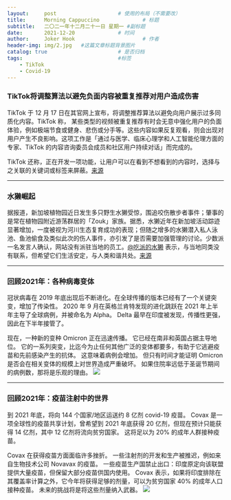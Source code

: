 ```yaml
---
layout:     post   				    # 使用的布局（不需要改）
title:      Morning Cappuccino 				# 标题 
subtitle:   二〇二一年十二月二十一日 星期一 #副标题
date:       2021-12-20 				# 时间
author:     Joker Hook 						# 作者
header-img: img/2.jpg 	#这篇文章标题背景图片
catalog: true 						# 是否归档
tags:								#标签
    - TikTok
    - Covid-19
---
```


### TikTok将调整算法以避免负面内容被重复推荐对用户造成伤害

TikTok 于 12 月 17 日在其官网上宣布，将调整推荐算法以避免向用户展示过多同质化内容。TikTok 称， 某些类型的视频被重复推荐有时会无意中强化用户的负面体验，例如极端节食或健身、悲伤或分手等。这些内容如果反复观看，则会出现对用户产生不良影响。这项工作是「通过与医学、临床心理学和人工智能伦理方面的专家、TikTok 的内容咨询委员会成员和社区用户持续对话」而完成的。

TikTok 还称，正在开发一项功能，让用户可以在看到不想看到的内容时，选择与之关联的关键词或标签来屏蔽。[来源](https://newsroom.tiktok.com/en-us/an-update-on-our-work-to-safeguard-and-diversify-recommendations)

---

### 水獭崛起
据报道，新加坡植物园近日发生多只野生水獭受惊，围追咬伤散步者事件；肇事的是常在植物园附近游荡群居的「Zouk」家族。据悉，水獭近年在新加坡活动踪迹显著增加，一度被视为河川生态复育成功的表现；但随之增多的水獭潜入私人泳池、鱼池偷食及类似此次的伤人事件，亦引发了是否需要加强管理的讨论。少数派一名发言人确认，网站没有派驻当地的员工。[@吃派的水獭]() 表示，与当地同类没有联系，但希望它们生活安定，与人类和谐共处。[来源](https://view.inews.qq.com/a/20211213A07C6T00?startextras=0_dcacec1fc08ed&from=xw-dcqeh)

---

### 回顾2021年：各种病毒变体
冠状病毒在 2019 年底出现后不断进化。在全球传播的版本已经有了一个关键突变，增加了传染性。 2020 年 9 月在英格兰肯特发现的进化跳跃在 2021 年上半年主导了全球病例，并被命名为 Alpha。 Delta 最早在印度被发现，传播性更强，因此在下半年接管了。

现在，一种新的变种 Omicron 正在迅速传播。 它已经在南非和英国占据主导地位。 它的一系列突变，比迄今为止任何其他广泛的变体都要多，有助于它逃避疫苗和先前感染产生的抗体。 这意味着病例会增加。 但只有时间才能证明 Omicron 是否会在相关变体的规模上对世界造成严重破坏。 如果住院率远低于圣诞节期间的病例数，那将是乐观的理由。
![](https://cdn.espresso.economist.com/files/public/images/20211218_dap348.jpg)

---

### 回顾2021年：疫苗注射中的世界
到 2021 年底，将向 144 个国家/地区运送约 8 亿剂 covid-19 疫苗。 Covax 是一项全球性的疫苗共享计划，曾希望到 2021 年底获得 20 亿剂，但现在预计只能获得 14 亿剂，其中 12 亿剂将流向贫穷国家。 这将足以为 20% 的成年人群接种疫苗。

Covax 在获得疫苗方面面临许多挫折。 一些注射剂的开发和生产被推迟，例如来自生物技术公司 Novavax 的疫苗。 一些疫苗生产国禁止出口：印度原定向该联盟提供大量疫苗，但保留大部分疫苗供国内使用。 Covax 表示，如果将印度排除在其覆盖率计算之外，它今年将获得足够的剂量，可以为贫穷国家 40% 的成年人口接种疫苗。 未来的挑战将是将这些剂量纳入武器。
![](https://cdn.espresso.economist.com/files/public/images/20211220_DAM973.jpg)






